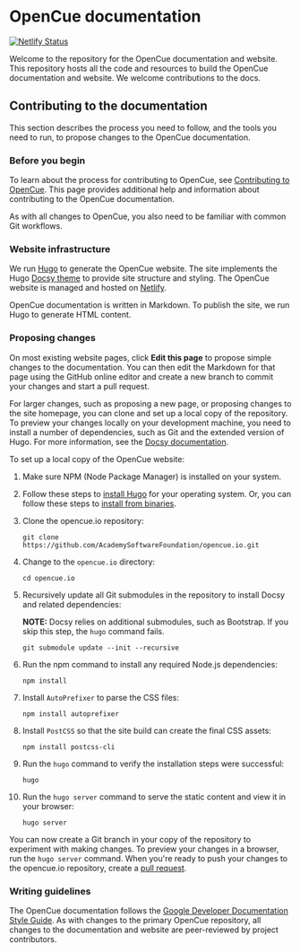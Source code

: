 # OpenCue documentation

[![Netlify Status](https://api.netlify.com/api/v1/badges/bef98bd8-69d2-4c22-a49e-c1c3897638ac/deploy-status)](https://app.netlify.com/sites/elated-haibt-1b47ff/deploys)

Welcome to the repository for the OpenCue documentation and website. This
repository hosts all the code and resources to build the OpenCue
documentation and website. We welcome contributions to the docs.

## Contributing to the documentation

This section describes the process you need to follow, and the tools you need to
run, to propose changes to the OpenCue documentation.

### Before you begin

To learn about the process for contributing to OpenCue, see
[Contributing to OpenCue](https://www.opencue.io/contributing/opencue/contributing/). This page
provides additional help and information about contributing to the OpenCue documentation.

As with all changes to OpenCue, you also need to be familiar with common Git
workflows.

### Website infrastructure

We run [Hugo](https://gohugo.io/) to generate the OpenCue website. The site
implements the Hugo [Docsy theme](https://github.com/google/docsy) to provide
site structure and styling. The OpenCue website is managed and hosted on
[Netlify](https://www.netlify.com/).

OpenCue documentation is written in Markdown. To publish the site, we run Hugo
to generate HTML content.

### Proposing changes

On most existing website pages, click **Edit this page** to propose simple
changes to the documentation. You can then edit the Markdown for that page using
the GitHub online editor and create a new branch to commit your changes and
start a pull request.

For larger changes, such as proposing a new page, or proposing changes to the
site homepage, you can clone and set up a local copy of the repository. To
preview your changes locally on your development machine, you need to install a
number of dependencies, such as Git and the extended version of Hugo. For more
information, see the [Docsy documentation](https://github.com/google/docsy).

To set up a local copy of the OpenCue website:

1. Make sure NPM (Node Package Manager) is installed on your system.

1.  Follow these steps to [install Hugo](https://gohugo.io/getting-started/installing/) for your operating system.
    Or, you can follow these steps to [install from binaries](https://github.com/gohugoio/hugo/releases).

1.  Clone the opencue.io repository:

    ```shell
    git clone https://github.com/AcademySoftwareFoundation/opencue.io.git
    ```

1.  Change to the `opencue.io` directory:

    ```shell
    cd opencue.io
    ```

1.  Recursively update all Git submodules in the repository to install Docsy and
    related dependencies:

    **NOTE:** Docsy relies on additional submodules, such as Bootstrap. If you
    skip this step, the `hugo` command fails.

    ```shell
    git submodule update --init --recursive
    ```

1.  Run the npm command to install any required Node.js dependencies:

    ```
    npm install
    ```
  
1. Install `AutoPrefixer` to parse the CSS files:

    ```shell
   npm install autoprefixer
     ```

1. Install `PostCSS` so that the site build can create the final CSS assets:

    ```shell
   npm install postcss-cli
     ```

1.  Run the `hugo` command to verify the installation steps were successful:

    ```
    hugo
    ```
    
1. Run the `hugo server` command to serve the static content and view it in your browser:   
    
     ```
    hugo server
    ```
    
You can now create a Git branch in your copy of the repository to experiment
with making changes. To preview your changes in a browser, run the `hugo server`
command. When you're ready to push your changes to the opencue.io repository,
create a [pull request](https://help.github.com/en/articles/about-pull-requests).

### Writing guidelines

The OpenCue documentation follows the
[Google Developer Documentation Style Guide](https://developers.google.com/style/).
As with changes to the primary OpenCue repository, all changes to the
documentation and website are peer-reviewed by project contributors.
